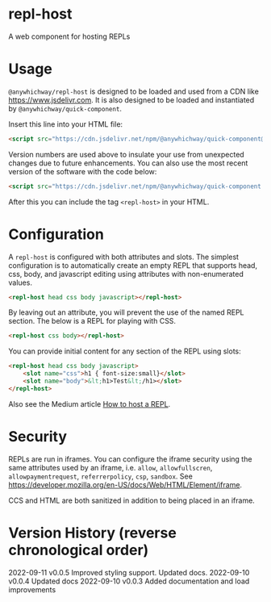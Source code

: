 # repl-host
A web component for hosting REPLs

# Usage

`@anywhichway/repl-host` is designed to be loaded and used from a CDN like https://www.jsdelivr.com. It is also designed
to be loaded and instantiated by `@anywhichway/quick-component`.

Insert this line into your HTML file:

```html
<script src="https://cdn.jsdelivr.net/npm/@anywhichway/quick-component@0.0.7" component="https://cdn.jsdelivr.net/npm/@anywhichway/repl-host@0.0.5"></script>
```

Version numbers are used above to insulate your use from unexpected changes due to future enhancements. You can also use
the most recent version of the software with the code below:

```html
<script src="https://cdn.jsdelivr.net/npm/@anywhichway/quick-component.js" component="https://cdn.jsdelivr.net/npm/@anywhichway/repl-host"></script>
```

After this you can include the tag `<repl-host>` in your HTML.

# Configuration

A `repl-host` is configured with both attributes and slots. The simplest configuration is to automatically create an
empty REPL that supports head, css, body, and javascript editing using attributes with non-enumerated values.

```html
<repl-host head css body javascript></repl-host>
```

By leaving out an attribute, you will prevent the use of the named REPL section. The below is a REPL for playing with 
CSS.

```html
<repl-host css body></repl-host>
```

You can provide initial content for any section of the REPL using slots:

```html
<repl-host head css body javascript>
    <slot name="css">h1 { font-size:small}</slot>
    <slot name="body">&lt;h1>Test&lt;/h1></slot>
</repl-host>
```

Also see the Medium article <a href="https://medium.com/@anywhichway/how-to-host-a-repl-342bc0e15f5d">How to host a REPL</a>.

# Security

REPLs are run in iframes. You can configure the iframe security using the same attributes used by an iframe, i.e.
`allow`, `allowfullscren`, `allowpaymentrequest`, `referrerpolicy`, `csp`, `sandbox`. See 
https://developer.mozilla.org/en-US/docs/Web/HTML/Element/iframe.

CCS and HTML are both sanitized in addition to being placed in an iframe.

# Version History (reverse chronological order)

2022-09-11 v0.0.5 Improved styling support. Updated docs.
2022-09-10 v0.0.4 Updated docs
2022-09-10 v0.0.3 Added documentation and load improvements
